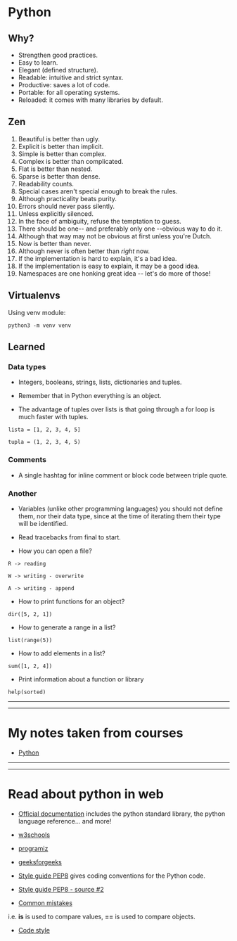 # Python

## Why?

- Strengthen good practices.
- Easy to learn.
- Elegant (defined structure).
- Readable: intuitive and strict syntax.
- Productive: saves a lot of code.
- Portable: for all operating systems.
- Reloaded: it comes with many libraries by default.

## Zen

1. Beautiful is better than ugly.
2. Explicit is better than implicit.
3. Simple is better than complex.
4. Complex is better than complicated.
5. Flat is better than nested.
6. Sparse is better than dense.
7. Readability counts.
8. Special cases aren't special enough to break the rules.
9. Although practicality beats purity.
10. Errors should never pass silently.
11. Unless explicitly silenced.
12. In the face of ambiguity, refuse the temptation to guess.
13. There should be one-- and preferably only one --obvious way to do it.
14. Although that way may not be obvious at first unless you're Dutch.
15. Now is better than never.
16. Although never is often better than *right* now.
17. If the implementation is hard to explain, it's a bad idea.
18. If the implementation is easy to explain, it may be a good idea.
19. Namespaces are one honking great idea -- let's do more of those!

## Virtualenvs

Using venv module:

    python3 -m venv venv

## Learned

### Data types

- Integers, booleans, strings, lists, dictionaries and tuples.

- Remember that in Python everything is an object.

- The advantage of tuples over lists is that going through a for loop is much faster with tuples.

`lista = [1, 2, 3, 4, 5]`

`tupla = (1, 2, 3, 4, 5)`

### Comments

- A single hashtag for inline comment or block code between triple quote.

### Another

- Variables (unlike other programming languages) you should not define them, nor their data type, since at the time of iterating them their type will be identified.

- Read tracebacks from final to start.

- How you can open a file?

`R -> reading`

`W -> writing - overwrite`

`A -> writing - append`

- How to print functions for an object?

`dir([5, 2, 1])`

- How to generate a range in a list?

`list(range(5))`

- How to add elements in a list?

`sum([1, 2, 4])`

- Print information about a function or library

`help(sorted)`

---
---

# My notes taken from courses

- [Python](https://github.com/dcarolinahdev/notes/blob/master/python.md)

---
---

# Read about python in web

- [Official documentation](https://docs.python.org/3/) includes the python standard library, the python language reference... and more!

- [w3schools](https://www.w3schools.com/python/)

- [programiz](https://www.programiz.com/python-programming/)

- [geeksforgeeks](https://www.geeksforgeeks.org/python-programming-language/?ref=shm)

- [Style guide PEP8](https://peps.python.org/pep-0008/) gives coding conventions for the Python code.

- [Style guide PEP8 - source #2](https://pep8.org/)

- [Common mistakes](https://miescapedigital.com/10-errores-cometen-los-desarrolladores-python/)

i.e. **is** is used to compare values, **==** is used to compare objects.

- [Code style](https://docs.python-guide.org/writing/style/)
